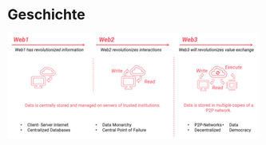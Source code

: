 # Geschichte

![Geschichte des Internets. In Anlehnung an Voshmgir \(2019\)](../../.gitbook/assets/history-of-the-internet.png)

